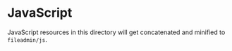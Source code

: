 JavaScript
==========

JavaScript resources in this directory will get concatenated and minified to `fileadmin/js`.